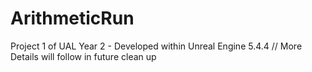 # ArithmeticRun
Project 1 of UAL Year 2 - Developed within Unreal Engine 5.4.4
// More Details will follow in future clean up

